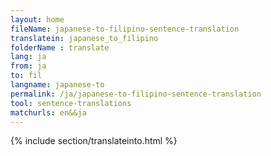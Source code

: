 ```yaml
---
layout: home
fileName: japanese-to-filipino-sentence-translation
translatein: japanese_to_filipino
folderName : translate
lang: ja
from: ja
to: fil
langname: japanese-to
permalink: /ja/japanese-to-filipino-sentence-translation
tool: sentence-translations
matchurls: en&&ja
---
```

{% include section/translateinto.html %}
